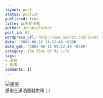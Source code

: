 ```yaml
---
layout: post
status: publish
published: true
title: wc外的涂鸦
author: JohnnieFucker
post_id: 63
wordpress_url: http://www.oushit.com/?p=63
date: '2008-06-12 13:12:40 +0800'
date_gmt: '2008-06-12 05:12:40 +0800'
category: The Time Of My Life
tags:
- 涂鸦
- 爱情
comments: []
---
```

<p><img src="http://pic.yupoo.com/crazysperm/586305b4257f/medium.jpg" alt="便便"  /><br />
感谢王潇洒童鞋供稿；）</p>
